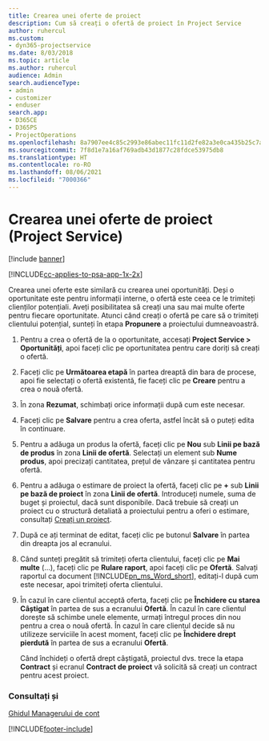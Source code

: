 ```yaml
---
title: Crearea unei oferte de proiect
description: Cum să creați o ofertă de proiect în Project Service
author: ruhercul
ms.custom:
- dyn365-projectservice
ms.date: 8/03/2018
ms.topic: article
ms.author: ruhercul
audience: Admin
search.audienceType:
- admin
- customizer
- enduser
search.app:
- D365CE
- D365PS
- ProjectOperations
ms.openlocfilehash: 8a7907ee4c85c2993e86abec11fc11d2fe82a3e0ca435b25c7a213bbce931e73
ms.sourcegitcommit: 7f8d1e7a16af769adb43d1877c28fdce53975db8
ms.translationtype: HT
ms.contentlocale: ro-RO
ms.lasthandoff: 08/06/2021
ms.locfileid: "7000366"
---
```

# <a name="create-a-project-quote-project-service"></a>Crearea unei oferte de proiect (Project Service)

[!include [banner](../includes/psa-now-project-operations.md)]

[!INCLUDE[cc-applies-to-psa-app-1x-2x](../includes/cc-applies-to-psa-app-1x-2x.md)]

Crearea unei oferte este similară cu crearea unei oportunități. Deși o oportunitate este pentru informații interne, o ofertă este ceea ce le trimiteți clienților potențiali. Aveți posibilitatea să creați una sau mai multe oferte pentru fiecare oportunitate. Atunci când creați o ofertă pe care să o trimiteți clientului potențial, sunteți în etapa **Propunere** a proiectului dumneavoastră.  
  
1. Pentru a crea o ofertă de la o oportunitate, accesați **Project Service > Oportunități**, apoi faceți clic pe oportunitatea pentru care doriți să creați o ofertă.  
  
2. Faceți clic pe **Următoarea etapă** în partea dreaptă din bara de procese, apoi fie selectați o ofertă existentă, fie faceți clic pe **Creare** pentru a crea o nouă ofertă.  
  
3. În zona **Rezumat**, schimbați orice informații după cum este necesar.  
  
4. Faceți clic pe **Salvare** pentru a crea oferta, astfel încât să o puteți edita în continuare.  
  
5. Pentru a adăuga un produs la ofertă, faceți clic pe **Nou** sub **Linii pe bază de produs** în zona **Linii de ofertă**. Selectați un element sub **Nume produs**, apoi precizați cantitatea, prețul de vânzare și cantitatea pentru ofertă.  
  
6. Pentru a adăuga o estimare de proiect la ofertă, faceți clic pe **+** sub **Linii pe bază de proiect** în zona **Linii de ofertă**. Introduceți numele, suma de buget și proiectul, dacă sunt disponibile. Dacă trebuie să creați un proiect cu o structură detaliată a proiectului pentru a oferi o estimare, consultați [Creați un proiect](../psa/create-project.md).  
  
7. După ce ați terminat de editat, faceți clic pe butonul **Salvare** în partea din dreapta jos al ecranului.  
  
8. Când sunteți pregătit să trimiteți oferta clientului, faceți clic pe **Mai multe** (...), faceți clic pe **Rulare raport**, apoi faceți clic pe **Ofertă**. Salvați raportul ca document [!INCLUDE[pn_ms_Word_short](../includes/pn-ms-word-short.md)], editați-l după cum este necesar, apoi trimiteți oferta clientului.  
  
9. În cazul în care clientul acceptă oferta, faceți clic pe **Închidere cu starea Câștigat** în partea de sus a ecranului **Ofertă**. În cazul în care clientul dorește să schimbe unele elemente, urmați întregul proces din nou pentru a crea o nouă ofertă. În cazul în care clientul decide să nu utilizeze serviciile în acest moment, faceți clic pe **Închidere drept pierdută** în partea de sus a ecranului **Ofertă**.  
  
   Când închideți o ofertă drept câștigată, proiectul dvs. trece la etapa **Contract** și ecranul **Contract de proiect** vă solicită să creați un contract pentru acest proiect.  
  
### <a name="see-also"></a>Consultați și  
 [Ghidul Managerului de cont](../psa/account-manager-guide.md)


[!INCLUDE[footer-include](../includes/footer-banner.md)]